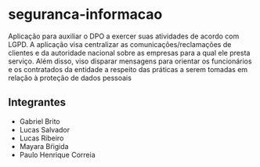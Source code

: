 # seguranca-informacao
Aplicação para auxiliar o DPO a exercer suas atividades de acordo com LGPD. A aplicação visa centralizar as comunicações/reclamações de clientes e da autoridade nacional sobre as empresas para a qual ele presta serviço. Além disso, viso disparar mensagens para orientar os funcionários e os contratados da entidade a respeito das práticas a serem tomadas em relação à proteção de dados pessoais 

## Integrantes
* Gabriel Brito
* Lucas Salvador
* Lucas Ribeiro
* Mayara Bŕigida
* Paulo Henrique Correia 
